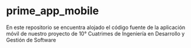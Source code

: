 # prime_app_mobile
En este repositorio se encuentra alojado el código fuente de la aplicación móvil de nuestro proyecto de 10° Cuatrimes de Ingeniería en Desarrollo y Gestión de Software

